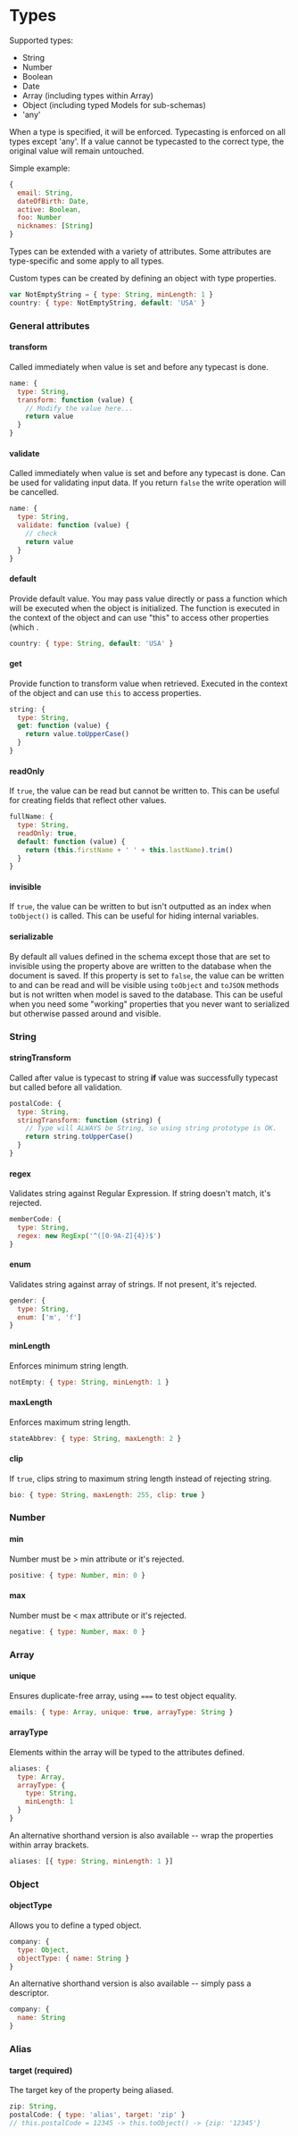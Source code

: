 # Types <a id="types"></a>

Supported types:
- String
- Number
- Boolean
- Date
- Array (including types within Array)
- Object (including typed Models for sub-schemas)
- 'any'

When a type is specified, it will be enforced. Typecasting is enforced on all types except 'any'. If a value cannot be typecasted to the correct type, the original value will remain untouched.

Simple example:

```js
{
  email: String,
  dateOfBirth: Date,
  active: Boolean,
  foo: Number
  nicknames: [String]
}
```

Types can be extended with a variety of attributes. Some attributes are type-specific and some apply to all types.

Custom types can be created by defining an object with type properties.

```js
var NotEmptyString = { type: String, minLength: 1 }
country: { type: NotEmptyString, default: 'USA' }
```

### General attributes

#### transform

Called immediately when value is set and before any typecast is done.

```js
name: {
  type: String, 
  transform: function (value) {
    // Modify the value here...
    return value
  }
}
```

#### validate

Called immediately when value is set and before any typecast is done. Can be used for validating input data.
If you return `false` the write operation will be cancelled.

```js
name: {
  type: String, 
  validate: function (value) {
    // check
    return value
  }
}
```

#### default

Provide default value. You may pass value directly or pass a function which will be executed when the object is initialized. The function is executed in the context of the object and can use "this" to access other properties (which .

```js
country: { type: String, default: 'USA' }
```

#### get
Provide function to transform value when retrieved. Executed in the context of the object and can use `this` to access properties.

```js
string: {
  type: String, 
  get: function (value) { 
    return value.toUpperCase()
  }
}
```

#### readOnly
If `true`, the value can be read but cannot be written to. This can be useful for creating fields that reflect other values.

```js
fullName: {
  type: String,
  readOnly: true,
  default: function (value) {
    return (this.firstName + ' ' + this.lastName).trim()
  }
}
```

#### invisible
If `true`, the value can be written to but isn't outputted as an index when `toObject()` is called.
This can be useful for hiding internal variables.

#### serializable
By default all values defined in the schema except those that are set to invisible using the property above are written
to the database when the document is saved. If this property is set to `false`, the value can be written to and can be
read and will be visible using `toObject` and `toJSON` methods but is not written when model is saved to the database.
This can be useful when you need some "working" properties that you never want to serialized but otherwise passed around
and visible.

### String

#### stringTransform

Called after value is typecast to string **if** value was successfully typecast but called before all validation.

```js
postalCode: {
  type: String,
  stringTransform: function (string) {
    // Type will ALWAYS be String, so using string prototype is OK.
    return string.toUpperCase()
  }
}
```

#### regex

Validates string against Regular Expression. If string doesn't match, it's rejected.

```js
memberCode: {
  type: String,
  regex: new RegExp('^([0-9A-Z]{4})$')
}
```

#### enum

Validates string against array of strings. If not present, it's rejected.

```js
gender: {
  type: String,
  enum: ['m', 'f']
}
```

#### minLength

Enforces minimum string length.

```js
notEmpty: { type: String, minLength: 1 }
```

#### maxLength

Enforces maximum string length.

```js
stateAbbrev: { type: String, maxLength: 2 }
```

#### clip
If `true`, clips string to maximum string length instead of rejecting string.

```js
bio: { type: String, maxLength: 255, clip: true }
```

### Number

#### min

Number must be > min attribute or it's rejected.

```js
positive: { type: Number, min: 0 }
```

#### max

Number must be < max attribute or it's rejected.

```js
negative: { type: Number, max: 0 }
```

### Array

#### unique

Ensures duplicate-free array, using `===` to test object equality.

```js
emails: { type: Array, unique: true, arrayType: String }
```

#### arrayType

Elements within the array will be typed to the attributes defined.

```js
aliases: {
  type: Array,
  arrayType: {
    type: String,
    minLength: 1
  }
}
```

An alternative shorthand version is also available -- wrap the properties within array brackets.

```js
aliases: [{ type: String, minLength: 1 }]
```

### Object

#### objectType
Allows you to define a typed object.

```js
company: {
  type: Object,
  objectType: { name: String }
}
```

An alternative shorthand version is also available -- simply pass a descriptor.

```js
company: {
  name: String
}
```

### Alias

#### target (required)

The target key of the property being aliased.

```js
zip: String,
postalCode: { type: 'alias', target: 'zip' }
// this.postalCode = 12345 -> this.toObject() -> {zip: '12345'}
```
